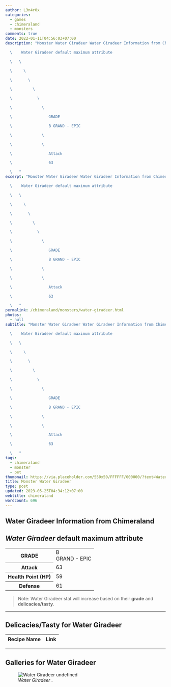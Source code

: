 ```yaml
---
author: L3n4r0x
categories:
  - games
  - chimeraland
  - monsters
comments: true
date: 2022-01-11T04:56:03+07:00
description: "Monster Water Giradeer Water Giradeer Information from Chimeraland

  \    Water Giradeer default maximum attribute

  \   \ 

  \     \ 

  \       \ 

  \         \ 

  \           \ 

  \             \ 

  \                GRADE

  \                B GRAND - EPIC

  \             \ 

  \             \ 

  \                Attack

  \                63

  \   "
excerpt: "Monster Water Giradeer Water Giradeer Information from Chimeraland

  \    Water Giradeer default maximum attribute

  \   \ 

  \     \ 

  \       \ 

  \         \ 

  \           \ 

  \             \ 

  \                GRADE

  \                B GRAND - EPIC

  \             \ 

  \             \ 

  \                Attack

  \                63

  \   "
permalink: /chimeraland/monsters/water-giradeer.html
photos:
  - null
subtitle: "Monster Water Giradeer Water Giradeer Information from Chimeraland

  \    Water Giradeer default maximum attribute

  \   \ 

  \     \ 

  \       \ 

  \         \ 

  \           \ 

  \             \ 

  \                GRADE

  \                B GRAND - EPIC

  \             \ 

  \             \ 

  \                Attack

  \                63

  \   "
tags:
  - chimeraland
  - monster
  - pet
thumbnail: https://via.placeholder.com/550x50/FFFFFF/000000/?text=Water Giradeer
title: Monster Water Giradeer
type: post
updated: 2023-05-25T04:34:12+07:00
webtitle: chimeraland
wordcount: 696
---
```


<link
  rel="stylesheet"
  href="https://rawcdn.githack.com/dimaslanjaka/Web-Manajemen/870a349/css/bootstrap-5-3-0-alpha3-wrapper.css"
/>
<section id="bootstrap-wrapper">
  <div data-bs-theme="dark">
    <h2>Water Giradeer Information from Chimeraland</h2>
    <h2 id="attribute"><i>Water Giradeer</i> default maximum attribute</h2>
    <div class="row">
      <div class="col mb-2">
        <div class="card">
          <div class="card-body">
            <table>
              <tr>
                <th>GRADE</th>
                <td>B <br /><span class="text-purple">GRAND - EPIC</span></td>
              </tr>
              <tr>
                <th>Attack</th>
                <td>63</td>
              </tr>
              <tr>
                <th>Health Point (HP)</th>
                <td>59</td>
              </tr>
              <tr>
                <th>Defense</th>
                <td>61</td>
              </tr>
            </table>
          </div>
        </div>
      </div>
    </div>
    <blockquote class="bd-callout bd-callout-warning">
      Note: Water Giradeer stat will increase based on their <b>grade</b> and
      <b>delicacies/tasty</b>.
    </blockquote>
    <hr />
    <h2 id="delicacies">Delicacies/Tasty for Water Giradeer</h2>
    <div class="card">
      <div class="card-body">
        <div class="table-responsive">
          <table class="table table-striped">
            <thead>
              <tr>
                <th>Recipe Name</th>
                <th>Link</th>
              </tr>
            </thead>
            <tbody></tbody>
          </table>
        </div>
      </div>
    </div>
    <hr />
    <div id="gallery">
      <h2>Galleries for Water Giradeer</h2>
      <div class="row">
        <div class="col-lg-6 col-12">
          <figure>
            <img
              src="https://www.webmanajemen.com/undefined"
              alt="Water Giradeer undefined"
            />
            <figcaption style="word-wrap: break-word">
              <i>Water Giradeer</i> .
            </figcaption>
          </figure>
        </div>
      </div>
    </div>
  </div>
</section>